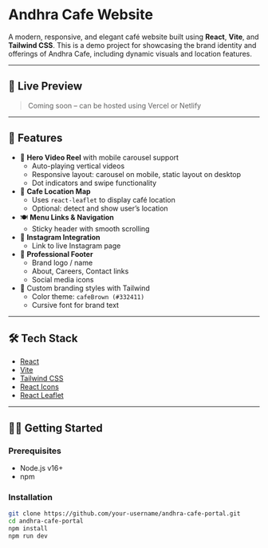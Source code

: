 # Andhra Cafe Website

A modern, responsive, and elegant café website built using **React**, **Vite**, and **Tailwind CSS**. This is a demo project for showcasing the brand identity and offerings of Andhra Cafe, including dynamic visuals and location features.

---

## 🔗 Live Preview

> Coming soon – can be hosted using Vercel or Netlify 

---

## 📸 Features

- 🎥 **Hero Video Reel** with mobile carousel support
  - Auto-playing vertical videos
  - Responsive layout: carousel on mobile, static layout on desktop
  - Dot indicators and swipe functionality
- 📍 **Cafe Location Map**
  - Uses `react-leaflet` to display café location
  - Optional: detect and show user’s location
- 🍽️ **Menu Links & Navigation**
  - Sticky header with smooth scrolling
- 📱 **Instagram Integration**
  - Link to live Instagram page
- 🦶 **Professional Footer**
  - Brand logo / name
  - About, Careers, Contact links
  - Social media icons
- 🎨 Custom branding styles with Tailwind
  - Color theme: `cafeBrown (#332411)`
  - Cursive font for brand text

---

## 🛠 Tech Stack

- [React](https://reactjs.org/)
- [Vite](https://vitejs.dev/)
- [Tailwind CSS](https://tailwindcss.com/)
- [React Icons](https://react-icons.github.io/react-icons/)
- [React Leaflet](https://react-leaflet.js.org/)

---

## 🧑‍💻 Getting Started

### Prerequisites

- Node.js v16+
- npm

### Installation

```bash
git clone https://github.com/your-username/andhra-cafe-portal.git
cd andhra-cafe-portal
npm install
npm run dev
